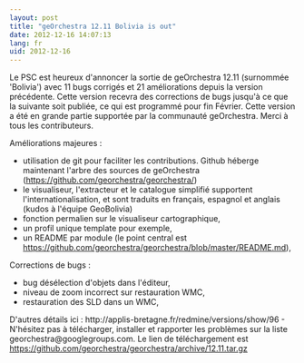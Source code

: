 ```yaml
---
layout: post
title: "geOrchestra 12.11 Bolivia is out"
date: 2012-12-16 14:07:13
lang: fr
uid: 2012-12-16
---
```


<p>Le PSC est heureux d'annoncer la sortie de geOrchestra 12.11 (surnommée
'Bolivia') avec 11 bugs corrigés et 21 améliorations depuis la version
précédente. Cette version recevra des corrections de bugs jusqu'à ce que la
suivante soit publiée, ce qui est programmé pour fin Février. Cette version a
été en grande partie supportée par la communauté geOrchestra. Merci à tous les
contributeurs.</p>

<!--more-->

<p>Améliorations majeures :</p>
<ul>
<li>utilisation de git pour faciliter les contributions. Github héberge
maintenant l'arbre des sources de geOrchestra (<a href="https://github.com/georchestra/georchestra/" hreflang="en">https://github.com/georchestra/georchestra/</a>)</li>
<li>le visualiseur, l'extracteur et le catalogue simplifié supportent
l'internationalisation, et sont traduits en français, espagnol et anglais
(kudos à l'équipe GeoBolivia)</li>
<li>fonction permalien sur le visualiseur cartographique,</li>
<li>un profil unique template pour exemple,</li>
<li>un README par module (le point central est <a href="https://github.com/georchestra/georchestra/blob/master/README.md" hreflang="en">https://github.com/georchestra/georchestra/blob/master/README.md</a>),</li>
</ul>
<p>Corrections de bugs :</p>
<ul>
<li>bug désélection d'objets dans l'éditeur,</li>
<li>niveau de zoom incorrect sur restauration WMC,</li>
<li>restauration des SLD dans un WMC,</li>
</ul>
<p>D'autres détails ici : http://applis-bretagne.fr/redmine/versions/show/96 - N'hésitez pas à
télécharger, installer et rapporter les problèmes sur la liste
georchestra@googlegroups.com. Le lien de téléchargement est <a href="https://github.com/georchestra/georchestra/archive/12.11.tar.gz" hreflang="en">https://github.com/georchestra/georchestra/archive/12.11.tar.gz</a></p>


